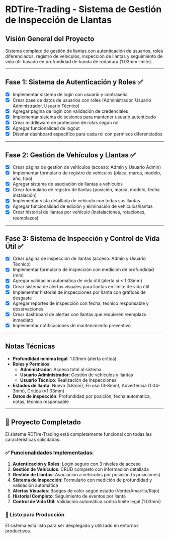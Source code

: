 # RDTire-Trading - Sistema de Gestión de Inspección de Llantas

## Visión General del Proyecto
Sistema completo de gestión de llantas con autenticación de usuarios, roles diferenciados, registro de vehículos, inspección de llantas y seguimiento de vida útil basado en profundidad de banda de rodadura (1.03mm límite).

---

## Fase 1: Sistema de Autenticación y Roles ✅
- [x] Implementar sistema de login con usuario y contraseña
- [x] Crear base de datos de usuarios con roles (Administrador, Usuario Administrador, Usuario Técnico)
- [x] Agregar página de login con validación de credenciales
- [x] Implementar sistema de sesiones para mantener usuario autenticado
- [x] Crear middleware de protección de rutas según rol
- [x] Agregar funcionalidad de logout
- [x] Diseñar dashboard específico para cada rol con permisos diferenciados

---

## Fase 2: Gestión de Vehículos y Llantas ✅
- [x] Crear página de gestión de vehículos (acceso: Admin y Usuario Admin)
- [x] Implementar formulario de registro de vehículos (placa, marca, modelo, año, tipo)
- [x] Agregar sistema de asociación de llantas a vehículos
- [x] Crear formulario de registro de llantas (posición, marca, modelo, fecha instalación)
- [x] Implementar vista detallada de vehículo con todas sus llantas
- [x] Agregar funcionalidad de edición y eliminación de vehículos/llantas
- [x] Crear historial de llantas por vehículo (instalaciones, rotaciones, reemplazos)

---

## Fase 3: Sistema de Inspección y Control de Vida Útil ✅
- [x] Crear página de inspección de llantas (acceso: Admin y Usuario Técnico)
- [x] Implementar formulario de inspección con medición de profundidad (mm)
- [x] Agregar validación automática de vida útil (alerta si ≤ 1.03mm)
- [x] Crear sistema de alertas visuales para llantas en límite de vida útil
- [x] Implementar historial de inspecciones por llanta con gráficas de desgaste
- [x] Agregar reportes de inspección con fecha, técnico responsable y observaciones
- [x] Crear dashboard de alertas con llantas que requieren reemplazo inmediato
- [x] Implementar notificaciones de mantenimiento preventivo

---

## Notas Técnicas
- **Profundidad mínima legal**: 1.03mm (alerta crítica)
- **Roles y Permisos**:
  - **Administrador**: Acceso total al sistema
  - **Usuario Administrador**: Gestión de vehículos y llantas
  - **Usuario Técnico**: Realización de inspecciones
- **Estados de llanta**: Nueva (≥8mm), En uso (3-8mm), Advertencia (1.04-3mm), Crítica (≤1.03mm)
- **Datos de inspección**: Profundidad por posición, fecha automática, notas, técnico responsable

---

## 🎉 Proyecto Completado

El sistema RDTire-Trading está completamente funcional con todas las características solicitadas:

### ✅ Funcionalidades Implementadas:
1. **Autenticación y Roles**: Login seguro con 3 niveles de acceso
2. **Gestión de Vehículos**: CRUD completo con información detallada
3. **Gestión de Llantas**: Asociación a vehículos por posición (5 posiciones)
4. **Sistema de Inspección**: Formulario con medición de profundidad y validación automática
5. **Alertas Visuales**: Badges de color según estado (Verde/Amarillo/Rojo)
6. **Historial Completo**: Seguimiento de eventos por llanta
7. **Control de Vida Útil**: Validación automática contra límite legal (1.03mm)

### 🚀 Listo para Producción
El sistema está listo para ser desplegado y utilizado en entornos productivos.